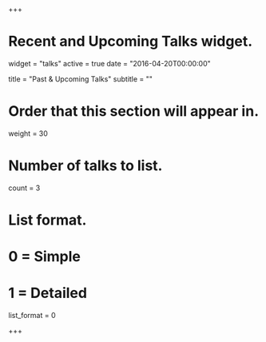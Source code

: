 +++
# Recent and Upcoming Talks widget.
widget = "talks"
active = true
date = "2016-04-20T00:00:00"

title = "Past & Upcoming Talks"
subtitle = ""

# Order that this section will appear in.
weight = 30

# Number of talks to list.
count = 3

# List format.
#   0 = Simple
#   1 = Detailed
list_format = 0

+++

